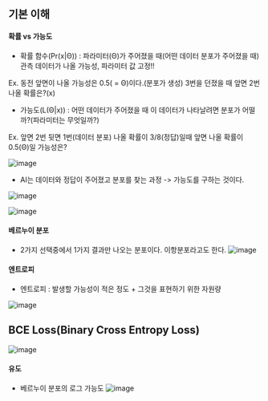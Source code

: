 ## 기본 이해
#### 확률 vs 가능도
* 확률 함수(Pr(x|Θ)) : 파라미터(Θ)가 주어졌을 때(어떤 데이터 분포가 주어졌을 때) 관측 데이터가 나올 가능성, 파라미터 값 고정!!

Ex. 동전 앞면이 나올 가능성은 0.5( = Θ)이다.(분포가 생성) 3번을 던졌을 때 앞면 2번 나올 확률은?(x)

* 가능도(L(Θ|x)) : 어떤 데이터가 주어졌을 때 이 데이터가 나타날려면 분포가 어떨까?(파라미터는 무엇일까?)

Ex. 앞면 2번 뒷면 1번(데이터 분포) 나올 확률이 3/8(정답)일때 앞면 나올 확률이 0.5(Θ)일 가능성은?

![image](https://user-images.githubusercontent.com/63588046/198891904-ae9b0d3a-9212-4426-8b36-a57003d01724.png)


* AI는 데이터와 정답이 주어졌고 분포를 찾는 과정 -> 가능도를 구하는 것이다.

![image](https://user-images.githubusercontent.com/63588046/198891714-fcc0402e-c3cc-4e29-bc07-c361ec00142d.png)

![image](https://user-images.githubusercontent.com/63588046/198891721-7385d1e4-7813-41d8-a826-6c1f51a528ff.png)


#### 베르누이 분포
* 2가지 선택중에서 1가지 결과만 나오는 분포이다. 이항분포라고도 한다.
![image](https://user-images.githubusercontent.com/63588046/198892136-33a86a24-dbce-4d6e-9c05-0d6805fa7c3a.png)

#### 엔트로피
* 엔트로피 : 발생할 가능성이 적은 정도 + 그것을 표현하기 위한 자원량

![image](https://user-images.githubusercontent.com/63588046/198892979-7bfe84ec-9eb0-4988-addd-8095ea77ea79.png)


## BCE Loss(Binary Cross Entropy Loss)
![image](https://user-images.githubusercontent.com/63588046/198890853-9d422507-3fb8-4a57-aeaa-0bdda342869d.png)

#### 유도
* 베르누이 분포의 로그 가능도
![image](https://user-images.githubusercontent.com/63588046/198892637-c8c045e9-f57e-41a7-b2a3-6b8af0fee256.png)

